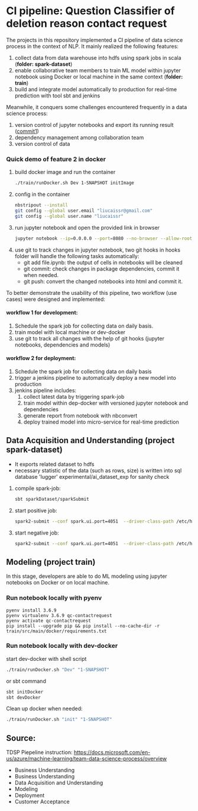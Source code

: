 # CI pipeline: Question Classifier of deletion reason contact request

The projects in this repository implemented a CI pipeline of data science process in the context of NLP. It mainly realized the following features:
1. collect data from data warehouse into hdfs using spark jobs in scala (**folder: spark-dataset**)
1. enable collaborative team members to train ML model within jupyter notebook using Docker or local machine in the same context (**folder: train**)
1. build and integrate model automatically to production for real-time prediction with tool sbt and jenkins 

Meanwhile, it conquers some challenges encountered frequently in a data science process:
1. version control of jupyter notebooks and export its running result ([commit1](https://htmlpreview.github.io/?https://github.com/liucaissr/demo_Caggle_html/blob/master/dummy_docker.html))
1. dependency management among collaboration team
1. version control of data

### Quick demo of feature 2 in docker
1. build docker image and run the container
    ```bash
    ./train/runDocker.sh Dev 1-SNAPSHOT initImage
    ```
1. config in the container
    ```bash
    nbstripout --install 
    git config --global user.email "liucaissr@gmail.com"
    git config --global user.name "liucaissr"
    ```
1. run jupyter notebook and open the provided link in browser
    ```bash
    jupyter notebook --ip=0.0.0.0 --port=8080 --no-browser --allow-root
    ```
1. use git to track changes in jupyter notebook, two git hooks in hooks folder will handle the following tasks automatically:
    - git add file.ipynb: the output of cells in notebooks will be cleaned
    - git commit: check changes in package dependencies, commit it when needed.
    - git push: convert the changed notebooks into html and commit it.

To better demonstrate the usability of this pipeline, two workflow (use cases) were designed and implemented:

#### workflow 1 for development:
1. Schedule the spark job for collecting data on daily basis.
1. train model with local machine or dev-docker
1. use git to track all changes with the help of git hooks (jupyter notebooks, dependencies and models)


#### workflow 2 for deployment:
1. Schedule the spark job for collecting data on daily basis
1. trigger a jenkins pipeline to automatically deploy a new model into production
1. jenkins pipeline includes: 
    1. collect latest data by triggering spark-job
    1. train model within dep-docker with versioned jupyter notebook and dependencies
    1. generate report from notebook with nbconvert
    1. deploy trained model into micro-service for real-time prediction
 
    
## Data Acquisition and Understanding (project spark-dataset)

- It exports related dataset to hdfs
- necessary statistic of the data (such as rows, size) is written into sql database 'lugger' experimental/ai_dataset_exp for sanity check

1. compile spark-job:
    ```bash
    sbt sparkDataset/sparkSubmit
    ```
1. start positive job: 
    ```bash
    spark2-submit --conf spark.ui.port=4051  --driver-class-path /etc/hadoop/conf --class jobs.Dwh2Positive spark-dataset-assembly-1-SNAPSHOT.jar
    ```
1. start negative job: 
    ```bash
    spark2-submit --conf spark.ui.port=4051  --driver-class-path /etc/hadoop/conf --class jobs.Dwh2Negative spark-dataset-assembly-1-SNAPSHOT.jar
    ```

## Modeling (project train)

In this stage, developers are able to do ML modeling using jupyter notebooks on Docker or on local machine.


### Run notebook locally with pyenv

```
pyenv install 3.6.9
pyenv virtualenv 3.6.9 qc-contactrequest
pyenv activate qc-contactrequest
pip install --upgrade pip && pip install --no-cache-dir -r train/src/main/docker/requirements.txt
```

### Run notebook locally with dev-docker

start dev-docker with shell script
```bash
./train/runDocker.sh "Dev" "1-SNAPSHOT"
```
or sbt command 
```bash
sbt initDocker
sbt devDocker
```

Clean up docker when needed:
```bash
./train/runDocker.sh "init" "1-SNAPSHOT"
```

## Source:
TDSP Piepeline instruction:
https://docs.microsoft.com/en-us/azure/machine-learning/team-data-science-process/overview
- Business Understanding
- Business Understanding
- Data Acquisition and Understanding
- Modeling
- Deployment
- Customer Acceptance    

